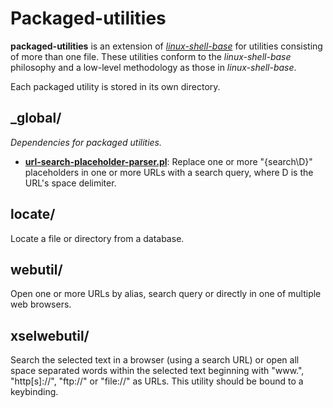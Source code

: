 
# Packaged-utilities

**packaged-utilities** is an extension of [*linux-shell-base*][linux-shell-base] for utilities consisting of more than one file. These utilities conform to the *linux-shell-base* philosophy and a low-level methodology as those in *linux-shell-base*.

Each packaged utility is stored in its own directory.

## _global/

*Dependencies for packaged utilities.*

* [**url-search-placeholder-parser.pl**][url-search-placeholder-parser.pl]: Replace one or more "{search\D}" placeholders in one or more URLs with a search query, where D is the URL's space delimiter.

## locate/

Locate a file or directory from a database.

## webutil/

Open one or more URLs by alias, search query or directly in one of multiple web browsers.

## xselwebutil/

Search the selected text in a browser (using a search URL) or open all space separated words within the selected text beginning with "www.", "http[s]://", "ftp://" or "file://" as URLs. This utility should be bound to a keybinding.



[linux-shell-base]: https://github.com/linux-shell-base/linux-shell-base

[url-search-placeholder-parser.pl]: https://github.com/linux-shell-base/packaged-utilities/blob/master/_global/url-search-placeholder-parser.pl
